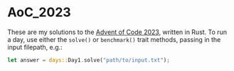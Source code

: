 # AoC_2023

These are my solutions to the [Advent of Code 2023](https://adventofcode.com/2023), written in Rust. To run a day, use either the `solve()` or `benchmark()` trait methods, passing in the input filepath, e.g.:

```rust
let answer = days::Day1.solve("path/to/input.txt");
```